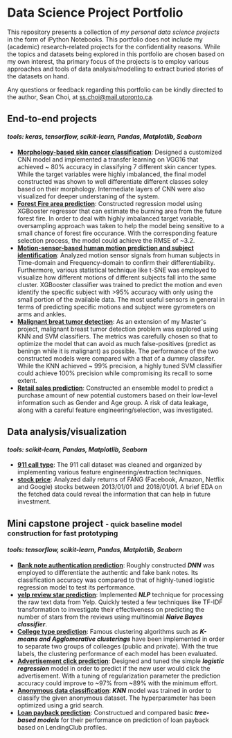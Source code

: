 # Data Science Project Portfolio

This repository presents a collection of *my personal data science projects* in the form of iPython Notebooks. This portfolio does not include my (academic) research-related projects for the confidentiality reasons. While the topics and datasets being explored in this portfolio are chosen based on my own interest, tha primary focus of the projects is to employ various approaches and tools of data analysis/modelling to extract buried stories of the datasets on hand.

Any questions or feedback regarding this portfolio can be kindly directed to the author, Sean Choi, at ss.choi@mail.utoronto.ca. 

## End-to-end projects
#### *tools: keras, tensorflow, scikit-learn, Pandas, Matplotlib, Seaborn*

* **[Morphology-based skin cancer classification][1]**: Designed a customized CNN model and implemented a transfer learning on VGG16 that achieved ~ 80% accuracy in classifying 7 different skin cancer types. While the target variables were highly imbalanced, the final model constructed was shown to well differentiate different classes soley based on their morphology. Intermediate layers of CNN were also visualized for deeper understaning of the system.  
* **[Forest Fire area prediction][2]**: Constructed regression model using XGBooster regressor that can estimate the burning area from the future forest fire. In order to deal with highly imbalanced target variable, oversampling approach was taken to help the model being sensitive to a small chance of forest fire occurance. With the corresponding feature selection process, the model could achieve the RMSE of ~3.2.
* **[Motion-sensor-based human motion prediction and subject identification][3]**: Analyzed motion sensor signals from human subjects in Time-domain and Frequency-domain to confirm their differentiability. Furthermore, various statistical technique like t-SNE was employed to visualize how different motions of different subjects fall into the same cluster. XGBooster classifier was trained to predict the motion and even identify the specific subject with >95% accuracy with only using the small portion of the available data. The most useful sensors in general in terms of predicting specific motions and subject were gyrometers on arms and ankles. 
* **[Malignant breat tumor detection][4]**: As an extension of my Master's project, malignant breast tumor detection problem was explored using KNN and SVM classifiers. The metrics was carefully chosen so that to optimize the model that can avoid as much false-positives (predict as beningn while it is malignant) as possible. The performance of the two constructed models were compared with a that of a dummy classifer. While the KNN achieved ~ 99% precision, a highly tuned SVM classifier could achieve 100% precision while compromising its recall to some extent. 
* **[Retail sales prediction][5]**: Constructed an ensemble model to predict a purchase amount of new potential customers based on their low-level information such as Gender and Age group. A risk of data leakage, along with a careful feature engineering/selection, was investigated.  


## Data analysis/visualization
#### *tools: scikit-learn, Pandas, Matplotlib, Seaborn*
* **[911 call type][11]**: The 911 call dataset was cleaned and organized by implementing various feature engineering/extraction techniques.
* **[stock price][12]**: Analyzed daily returns of FANG (Facebook, Amazon, Netflix and Google) stocks between 2013/01/01 and 2018/01/01. A brief EDA on the fetched data could reveal the information that can help in future investment.


## Mini capstone project <font size=3> - quick baseline model construction for fast prototyping</font> 
#### *tools: tensorflow, scikit-learn, Pandas, Matplotlib, Seaborn*
* **[Bank note authentication prediction][21]**: Roughly constructed ***DNN*** was employed to differentiate the authentic and fake bank notes. Its classification accuracy was compared to that of highly-tuned logistic regression model to test its performance.  
* **[yelp review star prediction][22]**: Implemented ***NLP*** technique for processing the raw text data from Yelp. Quickly tested a few techniques like TF-IDF transformation to investigate their effectiveness on predicting the number of stars from the reviews using multinomial ***Naive Bayes classifier***.
* **[College type prediction][23]**: Famous clustering algorithms such as ***K-means and Agglomerative clusterings*** have been implemented in order to separate two groups of colleages (public and private). With the true labels, the clustering performance of each model has been evaluated.
* **[Advertisement click prediction][24]**: Designed and tuned the simple ***logistic regression*** model in order to predict if the new user would click the advertisement. With a tuning of regularization parameter the prediction accuracy could improve to ~97% from ~89% with the minimum effort.
* **[Anonymous data classification][25]**: ***KNN*** model was trained in order to classify the given anonymous dataset. The hyperparameter has been optimized using a grid search.
* **[Loan payback prediction][26]**: Constructued and compared basic ***tree-based models*** for their performance on prediction of loan payback based on LendingClub profiles. 

[1]:https://github.com/sungsujaing/DataScience_Portfolio/blob/master/SkinCancerClassification_CNN/SkinCancerClassification.ipynb
[2]:https://github.com/sungsujaing/DataScience_Portfolio/blob/master/EstimatingDamageFromForestFire/Forest_Fire_Prediction_Model.ipynb
[3]:https://github.com/sungsujaing/DataScience_Portfolio/blob/master/HumanAndMotionPrediction/Mobile_Human_Motion_Prediction.ipynb
[4]:https://github.com/sungsujaing/DataScience_Portfolio/blob/master/PrognosticBreaseTumorDetection/BenignBreatTumorDetection.ipynb
[5]:https://github.com/sungsujaing/DataScience_Portfolio/blob/master/RetailSalesPrediction_BlackFridayAnalysis/BlackFriday%2BAnalysis_Prediction.ipynb

[11]:https://github.com/sungsujaing/DataScience_Portfolio/blob/master/Mini%20capstone%20projects/EDA-911call_Montgomery.ipynb
[12]:https://github.com/sungsujaing/DataScience_Portfolio/blob/master/Mini%20capstone%20projects/EDA-FANG_StockPrice.ipynb

[21]:https://github.com/sungsujaing/DataScience_Portfolio/blob/master/Mini%20capstone%20projects/Bank%20authentication%20prediction_DNN%20buildup%20on%20TensorFlow.ipynb
[22]:https://github.com/sungsujaing/DataScience_Portfolio/blob/master/Mini%20capstone%20projects/Yelp_Review%20classification_NLP.ipynb
[23]:https://github.com/sungsujaing/DataScience_Portfolio/blob/master/Mini%20capstone%20projects/College%20type%20prediction_K-Means%20and%20Agglomerative%20Clustering.ipynb
[24]:https://github.com/sungsujaing/DataScience_Portfolio/blob/master/Mini%20capstone%20projects/Ad%20click%20prediction_Logistic%20Regression.ipynb
[25]:https://github.com/sungsujaing/DataScience_Portfolio/blob/master/Mini%20capstone%20projects/AnonymousDataClassification_KNN.ipynb
[26]:https://github.com/sungsujaing/DataScience_Portfolio/blob/master/Mini%20capstone%20projects/Loan_payback_prediction_Decision%20Trees%20and%20Random%20Forest.ipynb

